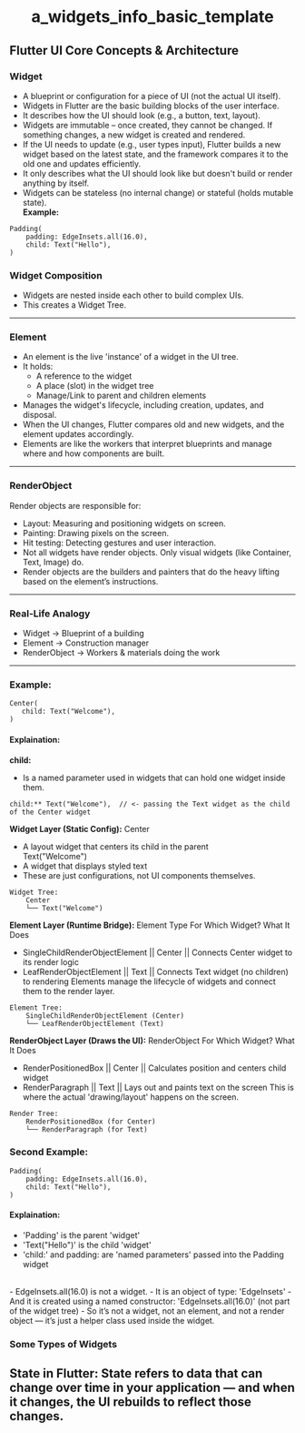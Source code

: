 # <p align="center"> a_widgets_info_basic_template </p>

## Flutter UI Core Concepts & Architecture
### Widget
- A blueprint or configuration for a piece of UI (not the actual UI itself).
- Widgets in Flutter are the basic building blocks of the user interface.
- It describes how the UI should look (e.g., a button, text, layout).
- Widgets are immutable – once created, they cannot be changed. If something changes, 
  a new widget is created and rendered.
- If the UI needs to update (e.g., user types input), Flutter builds a new widget based on 
  the latest state, and the framework compares it to the old one and updates efficiently.
- It only describes what the UI should look like but doesn't build or render anything by itself.
- Widgets can be stateless (no internal change) or stateful (holds mutable state).<br>
**Example:**
```
Padding(
    padding: EdgeInsets.all(16.0),
    child: Text("Hello"),
)
```
### Widget Composition
- Widgets are nested inside each other to build complex UIs.
- This creates a Widget Tree.
--- 
### Element
- An element is the live 'instance' of a widget in the UI tree.
- It holds:
    - A reference to the widget
    - A place (slot) in the widget tree
    - Manage/Link to parent and children elements
- Manages the widget's lifecycle, including creation, updates, and disposal.
- When the UI changes, Flutter compares old and new widgets, and the element updates accordingly.
- Elements are like the workers that interpret blueprints and manage where and how components are built.
--- 
### RenderObject
Render objects are responsible for:
- Layout: Measuring and positioning widgets on screen.
- Painting: Drawing pixels on the screen.
- Hit testing: Detecting gestures and user interaction.
- Not all widgets have render objects. Only visual widgets (like Container, Text, Image) do.
- Render objects are the builders and painters that do the heavy lifting based on the 
      element’s instructions.
--- 
### Real-Life Analogy
- Widget → 	Blueprint of a building
- Element → Construction manager
- RenderObject → Workers & materials doing the work
--- 
### Example:
```
Center(
   child: Text("Welcome"), 
)
``` 
#### Explaination:
**child:**
- Is a named parameter used in widgets that can hold one widget inside them.
```
child:** Text("Welcome"),  // <- passing the Text widget as the child of the Center widget
```
**Widget Layer (Static Config):**
Center
- A layout widget that centers its child in the parent<br>
Text("Welcome")
- A widget that displays styled text
- These are just configurations, not UI components themselves.
```
Widget Tree:
    Center
    └── Text("Welcome")
```
**Element Layer (Runtime Bridge):**
    Element Type	            For Which Widget?	        What It Does
- SingleChildRenderObjectElement ||	Center ||  Connects Center widget to its render logic
- LeafRenderObjectElement        ||	Text   ||  Connects Text widget (no children) to rendering
Elements manage the lifecycle of widgets and connect them to the render layer.
```
Element Tree:
    SingleChildRenderObjectElement (Center)
    └── LeafRenderObjectElement (Text)
```
**RenderObject Layer (Draws the UI):**
    RenderObject	 For Which Widget?	    What It Does
- RenderPositionedBox ||	Center ||	Calculates position and centers child widget
- RenderParagraph	  ||    Text   ||	Lays out and paints text on the screen
This is where the actual 'drawing/layout' happens on the screen.
```
Render Tree:
    RenderPositionedBox (for Center)
    └── RenderParagraph (for Text)
```             
### Second Example:
```
Padding(
    padding: EdgeInsets.all(16.0),
    child: Text("Hello"),
)
```
#### Explaination:
- 'Padding' is the parent 'widget'
- 'Text("Hello")' is the child 'widget'
- 'child:' and padding: are 'named parameters' passed into the Padding widget
<br>
- EdgeInsets.all(16.0) is not a widget.
- It is an object of type:
    'EdgeInsets'
- And it is created using a named constructor:
    'EdgeInsets.all(16.0)'      (not part of the widget tree)
- So it’s not a widget, not an element, and not a render object — it’s just 
  a helper class used inside the widget.
  
### Some Types of Widgets
**State in Flutter:**
State refers to data that can change over time in your application — and when it changes, the UI rebuilds to reflect those changes.
- 